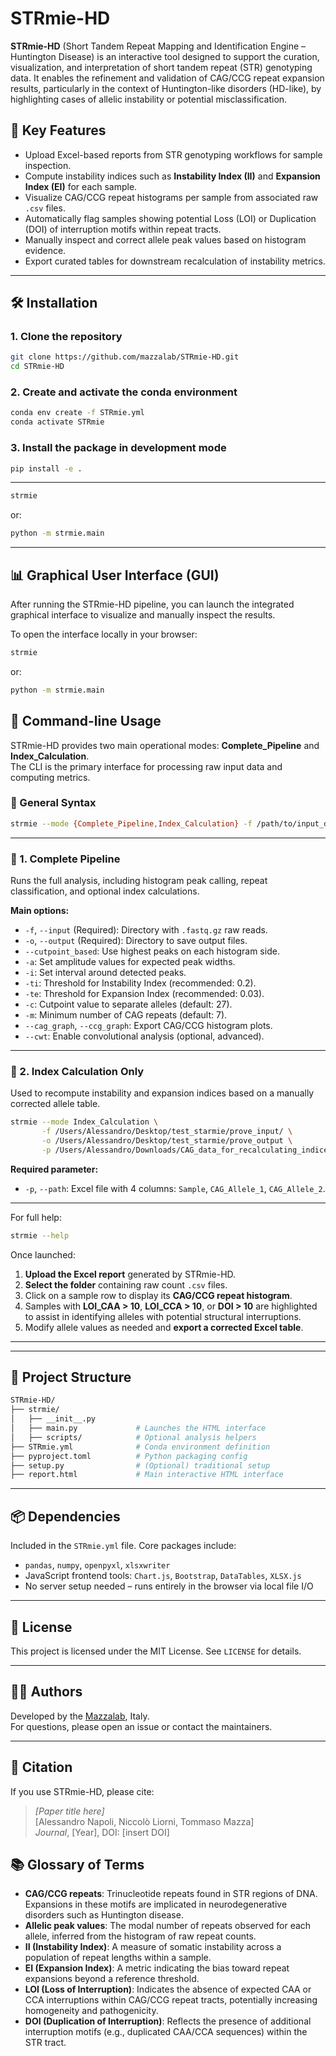 # STRmie-HD

**STRmie-HD** (Short Tandem Repeat Mapping and Identification Engine – Huntington Disease) is an interactive tool designed to support the curation, visualization, and interpretation of short tandem repeat (STR) genotyping data. It enables the refinement and validation of CAG/CCG repeat expansion results, particularly in the context of Huntington-like disorders (HD-like), by highlighting cases of allelic instability or potential misclassification.

## 🚀 Key Features

- Upload Excel-based reports from STR genotyping workflows for sample inspection.
- Compute instability indices such as **Instability Index (II)** and **Expansion Index (EI)** for each sample.
- Visualize CAG/CCG repeat histograms per sample from associated raw `.csv` files.
- Automatically flag samples showing potential Loss (LOI) or Duplication (DOI) of interruption motifs within repeat tracts.
- Manually inspect and correct allele peak values based on histogram evidence.
- Export curated tables for downstream recalculation of instability metrics.

---

## 🛠️ Installation

### 1. Clone the repository

```bash
git clone https://github.com/mazzalab/STRmie-HD.git
cd STRmie-HD
```

### 2. Create and activate the conda environment

```bash
conda env create -f STRmie.yml
conda activate STRmie
```

### 3. Install the package in development mode

```bash
pip install -e .
```

---

```bash
strmie
```

or:

```bash
python -m strmie.main
```

---

## 📊 Graphical User Interface (GUI)

After running the STRmie-HD pipeline, you can launch the integrated graphical interface to visualize and manually inspect the results.

To open the interface locally in your browser:

```bash
strmie
```

or:

```bash
python -m strmie.main
```


## 🧪 Command-line Usage

STRmie-HD provides two main operational modes: **Complete_Pipeline** and **Index_Calculation**.  
The CLI is the primary interface for processing raw input data and computing metrics.

### 🔹 General Syntax

```bash
strmie --mode {Complete_Pipeline,Index_Calculation} -f /path/to/input_dir -o /path/to/output_dir [options]
```

---

### 🔹 1. Complete Pipeline

Runs the full analysis, including histogram peak calling, repeat classification, and optional index calculations.


**Main options:**
- `-f`, `--input` (Required): Directory with `.fastq.gz` raw reads.
- `-o`, `--output` (Required): Directory to save output files.
- `--cutpoint_based`: Use highest peaks on each histogram side.
- `-a`: Set amplitude values for expected peak widths.
- `-i`: Set interval around detected peaks.
- `-ti`: Threshold for Instability Index (recommended: 0.2).
- `-te`: Threshold for Expansion Index (recommended: 0.03).
- `-c`: Cutpoint value to separate alleles (default: 27).
- `-m`: Minimum number of CAG repeats (default: 7).
- `--cag_graph`, `--ccg_graph`: Export CAG/CCG histogram plots.
- `--cwt`: Enable convolutional analysis (optional, advanced).

---

### 🔹 2. Index Calculation Only

Used to recompute instability and expansion indices based on a manually corrected allele table.

```bash
strmie --mode Index_Calculation \
       -f /Users/Alessandro/Desktop/test_starmie/prove_input/ \
       -o /Users/Alessandro/Desktop/test_starmie/prove_output \
       -p /Users/Alessandro/Downloads/CAG_data_for_recalculating_indices.xlsx
```

**Required parameter:**
- `-p`, `--path`: Excel file with 4 columns: `Sample`, `CAG_Allele_1`, `CAG_Allele_2`.

---

For full help:

```bash
strmie --help
```


Once launched:

1. **Upload the Excel report** generated by STRmie-HD.
2. **Select the folder** containing raw count `.csv` files.
3. Click on a sample row to display its **CAG/CCG repeat histogram**.
4. Samples with **LOI_CAA > 10**, **LOI_CCA > 10**, or **DOI > 10** are highlighted to assist in identifying alleles with potential structural interruptions.
5. Modify allele values as needed and **export a corrected Excel table**.


---


---

## 📁 Project Structure

```bash
STRmie-HD/
├── strmie/
│   ├── __init__.py
│   ├── main.py             # Launches the HTML interface
│   ├── scripts/            # Optional analysis helpers
├── STRmie.yml              # Conda environment definition
├── pyproject.toml          # Python packaging config
├── setup.py                # (Optional) traditional setup
├── report.html             # Main interactive HTML interface
```

---

## 📦 Dependencies

Included in the `STRmie.yml` file. Core packages include:

- `pandas`, `numpy`, `openpyxl`, `xlsxwriter`
- JavaScript frontend tools: `Chart.js`, `Bootstrap`, `DataTables`, `XLSX.js`
- No server setup needed – runs entirely in the browser via local file I/O

---

## 📄 License

This project is licensed under the MIT License. See `LICENSE` for details.

---

## 👩‍🔬 Authors

Developed by the [Mazzalab](https://github.com/mazzalab), Italy.  
For questions, please open an issue or contact the maintainers.

---

## 🔗 Citation

If you use STRmie-HD, please cite:

> *[Paper title here]*  
> [Alessandro Napoli, Niccolò Liorni, Tommaso Mazza]  
> *Journal*, [Year], DOI: [insert DOI]


## 📚 Glossary of Terms

- **CAG/CCG repeats**: Trinucleotide repeats found in STR regions of DNA. Expansions in these motifs are implicated in neurodegenerative disorders such as Huntington disease.
- **Allelic peak values**: The modal number of repeats observed for each allele, inferred from the histogram of raw repeat counts.
- **II (Instability Index)**: A measure of somatic instability across a population of repeat lengths within a sample.
- **EI (Expansion Index)**: A metric indicating the bias toward repeat expansions beyond a reference threshold.
- **LOI (Loss of Interruption)**: Indicates the absence of expected CAA or CCA interruptions within CAG/CCG repeat tracts, potentially increasing homogeneity and pathogenicity.
- **DOI (Duplication of Interruption)**: Reflects the presence of additional interruption motifs (e.g., duplicated CAA/CCA sequences) within the STR tract.
